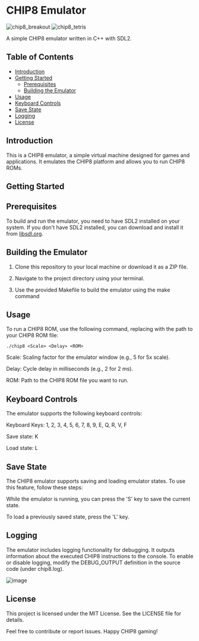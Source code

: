 # CHIP8 Emulator
![chip8_breakout](https://github.com/rooren/Chip8_emulator/assets/58310236/fff982a5-359b-4d5a-8567-aeac7907da0a)
![chip8_tetris](https://github.com/rooren/Chip8_emulator/assets/58310236/f32b937b-d7d5-48bb-9220-21868e300e07)

A simple CHIP8 emulator written in C++ with SDL2.

## Table of Contents

- [Introduction](#introduction)
- [Getting Started](#getting-started)
  - [Prerequisites](#prerequisites)
  - [Building the Emulator](#building-the-emulator)
- [Usage](#usage)
- [Keyboard Controls](#keyboard-controls)
- [Save State](#save-state)
- [Logging](#logging)
- [License](#license)

## Introduction

This is a CHIP8 emulator, a simple virtual machine designed for games and applications. It emulates the CHIP8 platform and allows you to run CHIP8 ROMs.

## Getting Started

## Prerequisites

To build and run the emulator, you need to have SDL2 installed on your system. If you don't have SDL2 installed, you can download and install it from [libsdl.org](https://www.libsdl.org/download-2.0.php).

## Building the Emulator

1. Clone this repository to your local machine or download it as a ZIP file.

2. Navigate to the project directory using your terminal.

3. Use the provided Makefile to build the emulator using the make command


## Usage
To run a CHIP8 ROM, use the following command, replacing <ROM> with the path to your CHIP8 ROM file:

```shell
./chip8 <Scale> <Delay> <ROM>
```

Scale: Scaling factor for the emulator window (e.g., 5 for 5x scale).

Delay: Cycle delay in milliseconds (e.g., 2 for 2 ms).

ROM: Path to the CHIP8 ROM file you want to run.

## Keyboard Controls
The emulator supports the following keyboard controls:

Keyboard Keys: 1, 2, 3, 4, 5, 6, 7, 8, 9, E, Q, R, V, F

Save state: K

Load state: L

## Save State
The CHIP8 emulator supports saving and loading emulator states. To use this feature, follow these steps:

While the emulator is running, you can press the 'S' key to save the current state.

To load a previously saved state, press the 'L' key.

## Logging
The emulator includes logging functionality for debugging. It outputs information about the executed CHIP8 instructions to the console.
To enable or disable logging, modify the DEBUG_OUTPUT definition in the source code (under chip8.log).


![image](https://github.com/rooren/Chip8_emulator/assets/58310236/d9dc0390-4959-4d87-9283-205a28d93654)

## License
This project is licensed under the MIT License. See the LICENSE file for details.

Feel free to contribute or report issues. Happy CHIP8 gaming!




